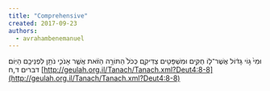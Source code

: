 ```yaml
---
title: "Comprehensive"
created: 2017-09-23
authors: 
  - avrahambenemanuel
---
```


וּמִי֙ גּ֣וֹי גָּד֔וֹל אֲשֶׁר־ל֛וֹ חֻקִּ֥ים וּמִשְׁפָּטִ֖ים צַדִּיקִ֑ם כְּכֹל֙ הַתּוֹרָ֣ה הַזֹּ֔את אֲשֶׁ֧ר אָנֹכִ֛י נֹתֵ֥ן לִפְנֵיכֶ֖ם הַיּֽוֹם׃ דברים ד,ח [http://geulah.org.il/Tanach/Tanach.xml?Deut4:8-8](http://geulah.org.il/Tanach/Tanach.xml?Deut4:8-8)

